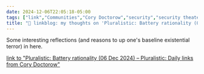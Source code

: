 ```yaml
---
date: 2024-12-06T22:05:18-05:00
tags: ["link","Communities","Cory Doctorow","security","security theater"]
title: "🔗 linkblog: my thoughts on 'Pluralistic: Battery rationality (06 Dec 2024) – Pluralistic: Daily links from Cory Doctorow'"
---
```

Some interesting reflections (and reasons to up one's baseline existential terror) in here.

[link to "Pluralistic: Battery rationality (06 Dec 2024) – Pluralistic: Daily links from Cory Doctorow"](https://pluralistic.net/2024/12/06/shoenabombers/)